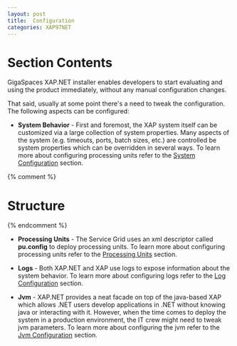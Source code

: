 ```yaml
---
layout: post
title:  Configuration
categories: XAP97NET
---
```


# Section Contents

GigaSpaces XAP.NET installer enables developers to start evaluating and using the product immediately, without any manual configuration changes.

That said, usually at some point there's a need to tweak the configuration. The following aspects can be configured:

- **System Behavior** - First and foremost, the XAP system itself can be customized via a large collection of system properties. Many aspects of the system (e.g. timeouts, ports, batch sizes, etc.) are controlled be system properties which can be overridden in several ways. To learn more about configuring processing units refer to the [System Configuration](./system-configuration.html) section.

{% comment %}
# **Structure**
{% endcomment %}

- **Processing Units** - The Service Grid uses an xml descriptor called **pu.config** to deploy processing units. To learn more about configuring processing units refer to the [Processing Units](./processing-units.html) section.

- **Logs** - Both XAP.NET and XAP use logs to expose information about the system behavior. To learn more about configuring logs refer to the [Log Configuration](./log-configuration.html) section.

- **Jvm** - XAP.NET provides a neat facade on top of the java-based XAP which allows .NET users develop applications in .NET without knowing java or interacting with it. However, when the time comes to deploy the system in a production environment, the IT crew might need to tweak jvm parameters. To learn more about configuring the jvm refer to the [Jvm Configuration](./jvm-configuration.html) section.
